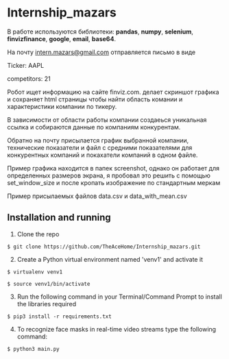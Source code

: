 # Internship_mazars
В работе используются библиотеки:
**pandas**,
**numpy**,
**selenium**,
**finvizfinance**,
**google**,
**email**,
**base64**.

 На почту intern.mazars@gmail.com отправляется письмо в виде
 
 Ticker: AAPL
 
 competitors: 21
 
 Робот ищет информацию на сайте finviz.com. делает скриншот графика и сохраняет html страницы чтобы найти область комании и характеристики компании по тикеру.
 
 В зависимости от области работы компании создаеься уникальная ссылка и собираются данные по компаниям конкурентам.
 
 Обратно на почту присылается график выбранной компании, технические показатели и файл с средними показателями для конкурентных компаний и покахатели компаний в одном файле.
 
 Пример графика находится в папек screenshot, однако он работает для определенных размеров экрана, я пробовал это решить с помощью set_window_size и после кропать изображение по стандартным меркам
 
 Пример присылаемых файлов data.csv и data_with_mean.csv
  
  ## Installation and running

1. Clone the repo
```
$ git clone https://github.com/TheAceHome/Internship_mazars.git
```

2. Create a Python virtual environment named 'venv1' and activate it
```
$ virtualenv venv1
```
```
$ source venv1/bin/activate
```

3. Run the following command in your Terminal/Command Prompt to install the libraries required
```
$ pip3 install -r requirements.txt
```

4. To recognize face masks in real-time video streams type the following command:

```
$ python3 main.py
```
